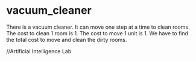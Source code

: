 # vacuum_cleaner

There is a vacuum cleaner. It can move one step at a time to clean rooms. The cost to clean 1 room is 1. The cost to move 1 unit is 1. We have to find the total cost to move and clean the dirty rooms.

//Artificial Intelligence Lab

